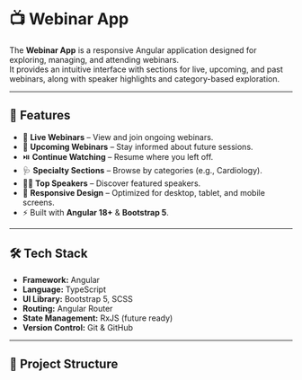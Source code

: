# 📺 Webinar App

The **Webinar App** is a responsive Angular application designed for exploring, managing, and attending webinars.  
It provides an intuitive interface with sections for live, upcoming, and past webinars, along with speaker highlights and category-based exploration.  

---

## 🚀 Features
- 🎥 **Live Webinars** – View and join ongoing webinars.
- 📅 **Upcoming Webinars** – Stay informed about future sessions.
- ⏯️ **Continue Watching** – Resume where you left off.
- 🩺 **Specialty Sections** – Browse by categories (e.g., Cardiology).
- 👨‍🏫 **Top Speakers** – Discover featured speakers.
- 📱 **Responsive Design** – Optimized for desktop, tablet, and mobile screens.
- ⚡ Built with **Angular 18+** & **Bootstrap 5**.

---

## 🛠️ Tech Stack
- **Framework:** Angular  
- **Language:** TypeScript  
- **UI Library:** Bootstrap 5, SCSS  
- **Routing:** Angular Router  
- **State Management:** RxJS (future ready)  
- **Version Control:** Git & GitHub  

---

## 📂 Project Structure
